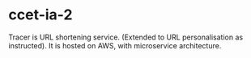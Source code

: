 # ccet-ia-2
Tracer is URL shortening service. (Extended to URL personalisation as instructed). It is hosted on AWS, with microservice architecture.
